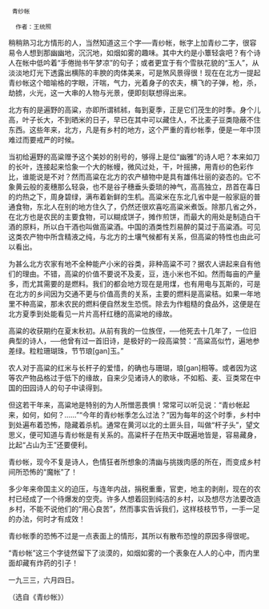      青纱帐 

      作者：王统照 

   稍稍熟习北方情形的人，当然知道这三个字──青纱帐，帐字上加青纱二字，很容易令人想到那幽幽地，沉沉地，如烟如雾的趣味。其中大约是小簟轻衾吧？有个诗人在帐中低吟着“手倦抛书午梦凉”的句子；或者更宜于有个雪肤花貌的“玉人”，从淡淡地灯光下透露出横陈的丰腴的肉体美来，可是煞风景得很！现在在北方一提起青纱帐这个暗喻格的字眼，汗喘，气力，光着身子的农夫，横飞的子弹，枪，杀，劫掳，火光，这一大串的人物与光景，便即刻联想得出来。 

   北方有的是遍野的高粱，亦即所谓秫秫，每到夏季，正是它们茂生的时季。身个儿高，叶子长大，不到晒米的日子，早已在其中可以藏住人，不比麦子豆类隐蔽不住东西。这些年来，北方，凡是有乡村的地方，这个严重的青纱帐季，便是一年中顶难过而要戒严的时候。 

   当初给遍野的高粱赠予这个美妙的别号的，够得上是位“幽雅”的诗人吧？本来如刀的长叶，连接起来恰象一个大的帐幔，微风过处，干，叶摇拂，用青纱的色彩作比，谁能说是不对？然而高粱在北方的农产植物中是具有雄伟壮丽的姿态的。它不象黄云般的麦穗那么轻袅，也不是谷子穗垂头委琐的神气，高高独立，昂首在毒日的灼热之下，周身碧绿，满布着新鲜的生机。高粱米在东北几省中是一般家庭的普通食物，东北人在别的地方住久了，仍然还很欢喜吃高粱米煮饭。除那几省之外，在北方也是农民的主要食物，可以糊成饼子，摊作煎饼，而最大的用处是制造白干酒的原料，所以白干酒也叫做高粱酒。中国的酒类性烈易醉的莫过于高粱酒。可见这类农产物中所含精液之纯，与北方的土壤气候都有关系，但高粱的特性也由此可以看出。 

   为甚么北方农家有地不全种能产小米的谷类，非种高粱不可？据农人讲起来自有他们的理由。不错，高粱的价值不要说不及麦，豆，连小米也不如。然而每亩的产量多，而尤其需要的是燃料。我们的都会地方现在是用煤，也有用电与瓦斯的，可是在北方的乡间因为交通不更与价值高贵的关系，主要的燃料是高粱秸。如果一年地里不种高粱，那未农民的燃料便自然发生恐慌。除去为作粗糙的食品外，这便是在北方夏季到处能看见一片片高杆红穗的高粱地的缘故。 

   高粱的收获期约在夏末秋初。从前有我的一位族侄，──他死去十几年了，一位旧典型的诗人，──他曾有过一首旧诗，是极好的一段高粱赞：“高粱高似竹，遍地参差绿。粒粒珊瑚珠，节节琅[gan]玉。” 

   农人对于高粱的红米与长杆子的爱惜，的确也与珊瑚，琅[gan]相等。或者因为这等农产物品格过于低下的缘故，自来少见诸诗人的歌咏，不如稻、麦、豆类常在中国的田园诗人的句子中读得到。 

   但这若干年来，高粱地是特别的为人所憎恶畏惧！常常可以听见说：“青纱帐起来，如何，如何？……”“今年的青纱帐季怎么过法？”因为每年的这个时季，乡村中到处遍布着恐怖，隐藏着杀机。通常在黄河以北的土匪头目，叫做“杆子头”，望文思义，便可知道与青纱帐是有关系的。高粱杆子在热天中既遍地皆是，容易藏身，比起“占山为王”还要便利。 

   青纱帐，现今不复是诗人，色情狂者所想象的清幽与挑拨肉感的所在，而变成乡村间所恐怖的“魔帐”了！ 

   多少年来帝国主义的迫压，与连年内战，捐税重重，官吏，地主的剥削，现在的农村已经成了一个待爆发的空壳。许多人想着回到纯洁的乡村，以及想尽方法要改造乡村，不能不说他们的“用心良苦”，然而事实告诉我们，这样枝枝节节，一手一足的办法，何时才有成效！ 

   青纱帐季的恐怖不过是一点表面上的情形，其所以有散布恐惶的原因多得很呢。 

   “青纱帐”这三个字徒然留下了淡漠的，如烟如雾的一个表象在人人的心中，而内里面却藏有炸药的引子！ 

   一九三三，六月四日。 

   （选自《青纱帐》） 

